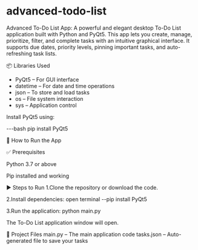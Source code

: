 # advanced-todo-list
Advanced To-Do List App: A powerful and elegant desktop To-Do List application built with Python and PyQt5. This app lets you create, manage, prioritize, filter, and complete tasks with an intuitive graphical interface. It supports due dates, priority levels, pinning important tasks, and auto-refreshing task lists.

📦 Libraries Used

- PyQt5 – For GUI interface
- datetime – For date and time operations
- json – To store and load tasks
- os – File system interaction
- sys – Application control

Install PyQt5 using:

---bash
pip install PyQt5

🚀 How to Run the App

✅ Prerequisites

Python 3.7 or above

Pip installed and working

▶️ Steps to Run
1.Clone the repository or download the code.

2.Install dependencies:
open terminal
--pip install PyQt5

3.Run the application:
python main.py

The To-Do List application window will open.

📂 Project Files
main.py – The main application code
tasks.json – Auto-generated file to save your tasks


